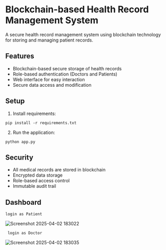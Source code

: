 # Blockchain-based Health Record Management System

A secure health record management system using blockchain technology for storing and managing patient records.

## Features
- Blockchain-based secure storage of health records
- Role-based authentication (Doctors and Patients)
- Web interface for easy interaction
- Secure data access and modification

## Setup
1. Install requirements:
```
pip install -r requirements.txt
```

2. Run the application:
```
python app.py
```

## Security
- All medical records are stored in blockchain
- Encrypted data storage
- Role-based access control
- Immutable audit trail

## Dashboard

``` login as Patient ```

![Screenshot 2025-04-02 183022](https://github.com/user-attachments/assets/8a499396-35dd-41c7-9ea7-44d380849540)

``` login as Doctor```

![Screenshot 2025-04-02 183035](https://github.com/user-attachments/assets/faaa446b-1d92-48fb-ad15-c9f711e23281)

